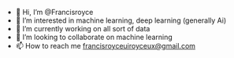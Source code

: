 - 👋 Hi, I’m @Francisroyce
- 👀 I’m interested in machine learning, deep learning (generally Ai)
- 🌱 I’m currently working on all sort of data
- 💞️ I’m looking to collaborate on machine learning
- 📫 How to reach me francisroyceuiroyceux@gmail.com

<!---
Francisroyce/Francisroyce is a ✨ special ✨ repository because its `README.md` (this file) appears on your GitHub profile.
You can click the Preview link to take a look at your changes.
--->
